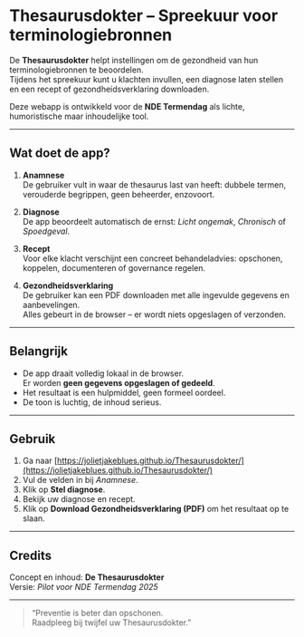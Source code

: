 # Thesaurusdokter – Spreekuur voor terminologiebronnen

De **Thesaurusdokter** helpt instellingen om de gezondheid van hun terminologiebronnen te beoordelen.  
Tijdens het spreekuur kunt u klachten invullen, een diagnose laten stellen en een recept of gezondheidsverklaring downloaden.

Deze webapp is ontwikkeld voor de **NDE Termendag** als lichte, humoristische maar inhoudelijke tool.

---

## Wat doet de app?

1. **Anamnese**  
   De gebruiker vult in waar de thesaurus last van heeft: dubbele termen, verouderde begrippen, geen beheerder, enzovoort.

2. **Diagnose**  
   De app beoordeelt automatisch de ernst: *Licht ongemak*, *Chronisch* of *Spoedgeval*.

3. **Recept**  
   Voor elke klacht verschijnt een concreet behandeladvies: opschonen, koppelen, documenteren of governance regelen.

4. **Gezondheidsverklaring**  
   De gebruiker kan een PDF downloaden met alle ingevulde gegevens en aanbevelingen.  
   Alles gebeurt in de browser – er wordt niets opgeslagen of verzonden.

---

## Belangrijk

- De app draait volledig lokaal in de browser.  
  Er worden **geen gegevens opgeslagen of gedeeld**.
- Het resultaat is een hulpmiddel, geen formeel oordeel.
- De toon is luchtig, de inhoud serieus.

---

## Gebruik

1. Ga naar [https://jolietjakeblues.github.io/Thesaurusdokter/](https://jolietjakeblues.github.io/Thesaurusdokter/)
2. Vul de velden in bij *Anamnese*.
3. Klik op **Stel diagnose**.
4. Bekijk uw diagnose en recept.
5. Klik op **Download Gezondheidsverklaring (PDF)** om het resultaat op te slaan.

---

## Credits

Concept en inhoud: **De Thesaurusdokter**  
Versie: *Pilot voor NDE Termendag 2025*  

---

> “Preventie is beter dan opschonen.  
> Raadpleeg bij twijfel uw Thesaurusdokter.”
